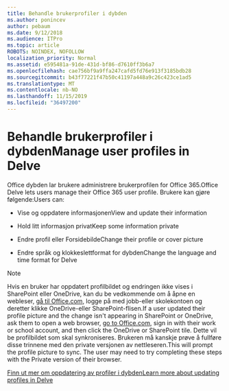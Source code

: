 ```yaml
---
title: Behandle brukerprofiler i dybden
ms.author: ponincev
author: pebaum
ms.date: 9/12/2018
ms.audience: ITPro
ms.topic: article
ROBOTS: NOINDEX, NOFOLLOW
localization_priority: Normal
ms.assetid: e595481a-91de-431d-bf86-d7610ff3b6a7
ms.openlocfilehash: cae756bf9a9ffa247cafd5fd76e913f3185bdb28
ms.sourcegitcommit: b43f77221f47b50c41197a448a9c26c423ce1ad5
ms.translationtype: MT
ms.contentlocale: nb-NO
ms.lasthandoff: 11/15/2019
ms.locfileid: "36497200"
---
```

# <a name="manage-user-profiles-in-delve"></a><span data-ttu-id="c6eda-102">Behandle brukerprofiler i dybden</span><span class="sxs-lookup"><span data-stu-id="c6eda-102">Manage user profiles in Delve</span></span>

<span data-ttu-id="c6eda-103">Office dybden lar brukere administrere brukerprofilen for Office 365.</span><span class="sxs-lookup"><span data-stu-id="c6eda-103">Office Delve lets users manage their Office 365 user profile.</span></span> <span data-ttu-id="c6eda-104">Brukere kan gjøre følgende:</span><span class="sxs-lookup"><span data-stu-id="c6eda-104">Users can:</span></span>
  
- <span data-ttu-id="c6eda-105">Vise og oppdatere informasjonen</span><span class="sxs-lookup"><span data-stu-id="c6eda-105">View and update their information</span></span>
    
- <span data-ttu-id="c6eda-106">Hold litt informasjon privat</span><span class="sxs-lookup"><span data-stu-id="c6eda-106">Keep some information private</span></span>
    
- <span data-ttu-id="c6eda-107">Endre profil eller Forsidebilde</span><span class="sxs-lookup"><span data-stu-id="c6eda-107">Change their profile or cover picture</span></span>
    
- <span data-ttu-id="c6eda-108">Endre språk og klokkeslettformat for dybden</span><span class="sxs-lookup"><span data-stu-id="c6eda-108">Change the language and time format for Delve</span></span>
    
> [!NOTE]
> <span data-ttu-id="c6eda-109">Hvis en bruker har oppdatert profilbildet og endringen ikke vises i SharePoint eller OneDrive, kan du be vedkommende om å åpne en webleser, [gå til Office.com](https://www.office.com), logge på med jobb-eller skolekontoen og deretter klikke OneDrive-eller SharePoint-flisen.</span><span class="sxs-lookup"><span data-stu-id="c6eda-109">If a user updated their profile picture and the change isn't appearing in SharePoint or OneDrive, ask them to open a web browser, [go to Office.com](https://www.office.com), sign in with their work or school account, and then click the OneDrive or SharePoint tile.</span></span> <span data-ttu-id="c6eda-110">Dette vil be profilbildet som skal synkroniseres. Brukeren må kanskje prøve å fullføre disse trinnene med den private versjonen av nettleseren.</span><span class="sxs-lookup"><span data-stu-id="c6eda-110">This will prompt the profile picture to sync. The user may need to try completing these steps with the Private version of their browser.</span></span> 
  
[<span data-ttu-id="c6eda-111">Finn ut mer om oppdatering av profiler i dybden</span><span class="sxs-lookup"><span data-stu-id="c6eda-111">Learn more about updating profiles in Delve</span></span>](https://go.microsoft.com/fwlink/?linkid=735070)
  

